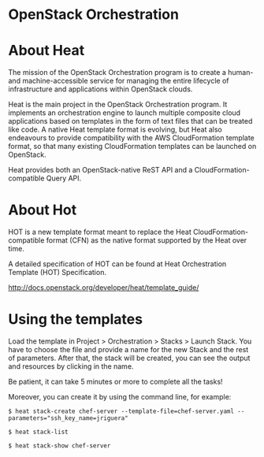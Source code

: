 # OpenStack Orchestration

About Heat
==========

The mission of the OpenStack Orchestration program is to create a human- and machine-accessible 
service for managing the entire lifecycle of infrastructure and applications within OpenStack clouds.

Heat is the main project in the OpenStack Orchestration program. It implements an orchestration 
engine to launch multiple composite cloud applications based on templates in the form of text 
files that can be treated like code. A native Heat template format is evolving, but Heat also 
endeavours to provide compatibility with the AWS CloudFormation template format, so that many 
existing CloudFormation templates can be launched on OpenStack. 

Heat provides both an OpenStack-native ReST API and a CloudFormation-compatible Query API.


About Hot
=========

HOT is a new template format meant to replace the Heat CloudFormation-compatible format (CFN) 
as the native format supported by the Heat over time. 

A detailed specification of HOT can be found at Heat Orchestration Template (HOT) Specification.

http://docs.openstack.org/developer/heat/template_guide/


Using the templates
===================

Load the template in Project > Orchestration > Stacks > Launch Stack. You have to choose the file 
and provide a name for the new Stack and the rest of parameters. After that, the stack will be 
created, you can see the output and resources by clicking in the name.


Be patient, it can take 5 minutes or more to complete all the tasks!


Moreover, you can create it by using the command line, for example:

```
$ heat stack-create chef-server --template-file=chef-server.yaml --parameters="ssh_key_name=jriguera"

$ heat stack-list

$ heat stack-show chef-server
    
```


